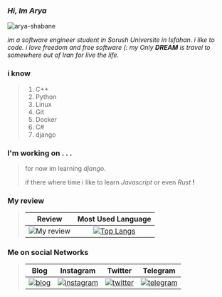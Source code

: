 ### _Hi, Im Arya_

![arya-shabane](https://user-images.githubusercontent.com/51704066/145323735-a8f08af6-6b42-4fb2-a1f8-a9e26c4554eb.jpg)


_im a software engineer student in Sorush Universite in Isfahan. i like to code. i love freedom and free software (:
my Only __DREAM__ is travel to somewhere out of Iran for live the life._


### i know
> 1. C++
> 2. Python
> 3. Linux
> 4. Git
> 5. Docker
> 6. C#
> 7. django

### I'm working on . . .
>  for now im learning *django*.
> 
>  if there where time i like to learn _Javascript_ or even _Rust_ **!**

### My review

> |Review|Most Used Language|
> |:----:|:----------------:|
> |![My review](https://github-readme-stats.vercel.app/api?username=shabane&show_icons=true&count_private=true)|[![Top Langs](https://github-readme-stats.vercel.app/api/top-langs/?username=shabane&layout=compact)](https://github.com/anuraghazra/github-readme-stats)|







### Me on social Networks
> |Blog|Instagram|Twitter|Telegram|
> |:--:|:-------:|:-----:|:------:|
> |[![blog](https://s4.uupload.ir/files/icons8-google-sites-50_a03l.png)](https://virgool.io/@m_shabane)|[![instagram](https://s4.uupload.ir/files/icons8-instagram-50_orrv.png)](https://www.instagram.com/arya_shabane)|[![twitter](https://s4.uupload.ir/files/icons8-twitter-circled-50_8et8.png)](https://twitter.com/m_shabane)|[![telegram](https://s4.uupload.ir/files/icons8-telegram-app-50_6jzs.png)](https://t.me/bitorbit)|


<!--
> ![arya shabane](https://s4.uupload.ir/files/in-time_bc0u.jpg)
> 
> **time is money, i trying to spend it in my happiness way(_knowledge for me_).**

# you can review my project by visiting [this](https://shabane.github.io/) blog.
-->

